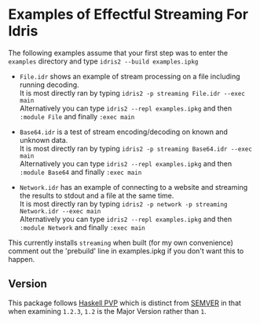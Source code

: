 Examples of Effectful Streaming For Idris
=====

The following examples assume that your first step was to enter the `examples` directory and type `idris2 --build examples.ipkg`

* `File.idr` shows an example of stream processing on a file including running decoding.  
  It is most directly ran by typing `idris2 -p streaming File.idr --exec main`  
  Alternatively you can type `idris2 --repl examples.ipkg` and then `:module File` and finally `:exec main`

* `Base64.idr` is a test of stream encoding/decoding on known and unknown data.  
  It is most directly ran by typing `idris2 -p streaming Base64.idr --exec main`  
  Alternatively you can type `idris2 --repl examples.ipkg` and then `:module Base64` and finally `:exec main`

* `Network.idr` has an example of connecting to a website and streaming the results to stdout and a file at the same time.  
It is most directly ran by typing `idris2 -p network -p streaming Network.idr --exec main`  
Alternatively you can type `idris2 --repl examples.ipkg` and then `:module Network` and finally `:exec main`

This currently installs `streaming` when built (for my own convenience) comment out the 'prebuild' line in examples.ipkg if you don't want this to happen.

Version
-------

This package follows [Haskell PVP](https://pvp.haskell.org/) which is distinct from [SEMVER](https://semver.org/) in that when examining `1.2.3`, `1.2`  is the Major Version rather than `1`.

